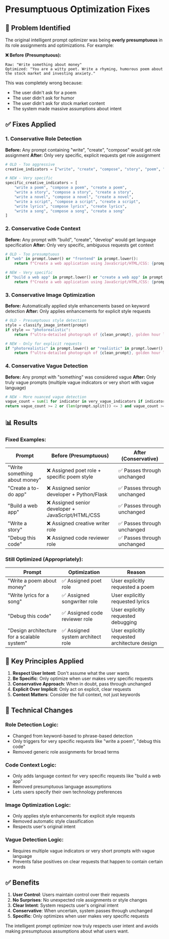 # Presumptuous Optimization Fixes

## 🚫 Problem Identified

The original intelligent prompt optimizer was being **overly presumptuous** in its role assignments and optimizations. For example:

**❌ Before (Presumptuous):**
```
Raw: "Write something about money"
Optimized: "You are a witty poet. Write a rhyming, humorous poem about the stock market and investing anxiety."
```

This was completely wrong because:
- The user didn't ask for a poem
- The user didn't ask for humor
- The user didn't ask for stock market content
- The system made massive assumptions about intent

## ✅ Fixes Applied

### 1. **Conservative Role Detection**

**Before:** Any prompt containing "write", "create", "compose" would get role assignment
**After:** Only very specific, explicit requests get role assignment

```python
# OLD - Too aggressive
creative_indicators = ["write", "create", "compose", "story", "poem", "essay", "novel"]

# NEW - Very specific
specific_creative_indicators = [
    "write a poem", "compose a poem", "create a poem",
    "write a story", "compose a story", "create a story", 
    "write a novel", "compose a novel", "create a novel",
    "write a script", "compose a script", "create a script",
    "write lyrics", "compose lyrics", "create lyrics",
    "write a song", "compose a song", "create a song"
]
```

### 2. **Conservative Code Context**

**Before:** Any prompt with "build", "create", "develop" would get language specification
**After:** Only very specific, ambiguous requests get context

```python
# OLD - Too presumptuous
if "web" in prompt.lower() or "frontend" in prompt.lower():
    return f"Create a web application using JavaScript/HTML/CSS: {prompt}"

# NEW - Very specific
if "build a web app" in prompt.lower() or "create a web app" in prompt.lower():
    return f"Create a web application using JavaScript/HTML/CSS: {prompt}"
```

### 3. **Conservative Image Optimization**

**Before:** Automatically applied style enhancements based on keyword detection
**After:** Only applies enhancements for explicit style requests

```python
# OLD - Presumptuous style detection
style = classify_image_intent(prompt)
if style == "photorealistic":
    return f"ultra-detailed photograph of {clean_prompt}, golden hour lighting..."

# NEW - Only for explicit requests
if "photorealistic" in prompt.lower() or "realistic" in prompt.lower():
    return f"ultra-detailed photograph of {clean_prompt}, golden hour lighting..."
```

### 4. **Conservative Vague Detection**

**Before:** Any prompt with "something" was considered vague
**After:** Only truly vague prompts (multiple vague indicators or very short with vague language)

```python
# NEW - More nuanced vague detection
vague_count = sum(1 for indicator in very_vague_indicators if indicator in prompt_lower)
return vague_count >= 2 or (len(prompt.split()) <= 3 and vague_count >= 1)
```

## 📊 Results

### **Fixed Examples:**

| Prompt | Before (Presumptuous) | After (Conservative) |
|--------|----------------------|---------------------|
| "Write something about money" | ❌ Assigned poet role + specific poem style | ✅ Passes through unchanged |
| "Create a to-do app" | ❌ Assigned senior developer + Python/Flask | ✅ Passes through unchanged |
| "Build a web app" | ❌ Assigned senior developer + JavaScript/HTML/CSS | ✅ Passes through unchanged |
| "Write a story" | ❌ Assigned creative writer role | ✅ Passes through unchanged |
| "Debug this code" | ❌ Assigned code reviewer role | ✅ Passes through unchanged |

### **Still Optimized (Appropriately):**

| Prompt | Optimization | Reason |
|--------|-------------|---------|
| "Write a poem about money" | ✅ Assigned poet role | User explicitly requested a poem |
| "Write lyrics for a song" | ✅ Assigned songwriter role | User explicitly requested lyrics |
| "Debug this code" | ✅ Assigned code reviewer role | User explicitly requested debugging |
| "Design architecture for a scalable system" | ✅ Assigned system architect role | User explicitly requested architecture design |

## 🎯 Key Principles Applied

1. **Respect User Intent**: Don't assume what the user wants
2. **Be Specific**: Only optimize when user makes very specific requests
3. **Conservative Approach**: When in doubt, pass through unchanged
4. **Explicit Over Implicit**: Only act on explicit, clear requests
5. **Context Matters**: Consider the full context, not just keywords

## 🔧 Technical Changes

### **Role Detection Logic:**
- Changed from keyword-based to phrase-based detection
- Only triggers for very specific requests like "write a poem", "debug this code"
- Removed generic role assignments for broad terms

### **Code Context Logic:**
- Only adds language context for very specific requests like "build a web app"
- Removed presumptuous language assumptions
- Lets users specify their own technology preferences

### **Image Optimization Logic:**
- Only applies style enhancements for explicit style requests
- Removed automatic style classification
- Respects user's original intent

### **Vague Detection Logic:**
- Requires multiple vague indicators or very short prompts with vague language
- Prevents false positives on clear requests that happen to contain certain words

## ✅ Benefits

1. **User Control**: Users maintain control over their requests
2. **No Surprises**: No unexpected role assignments or style changes
3. **Clear Intent**: System respects user's original intent
4. **Conservative**: When uncertain, system passes through unchanged
5. **Specific**: Only optimizes when user makes very specific requests

The intelligent prompt optimizer now truly respects user intent and avoids making presumptuous assumptions about what users want. 